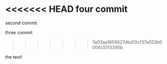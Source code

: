 <<<<<<< HEAD
four commit
=======
second commit

three commit
>>>>>>> 7a03aa1859627dbd13cf37a553b0004c5110395b

the test!
